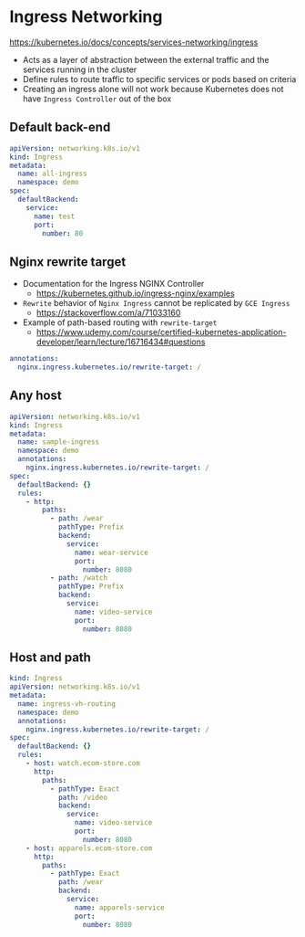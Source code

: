# Ingress Networking

https://kubernetes.io/docs/concepts/services-networking/ingress

* Acts as a layer of abstraction between the external traffic and the services running in the cluster
* Define rules to route traffic to specific services or pods based on criteria
* Creating an ingress alone will not work because Kubernetes does not have `Ingress Controller` out of the box

## Default back-end

```yaml
apiVersion: networking.k8s.io/v1
kind: Ingress
metadata:
  name: all-ingress
  namespace: demo
spec:
  defaultBackend:
    service:
      name: test
      port:
        number: 80
```

## Nginx rewrite target

* Documentation for the Ingress NGINX Controller
  * https://kubernetes.github.io/ingress-nginx/examples
* `Rewrite` behavior of `Nginx Ingress` cannot be replicated by `GCE Ingress`
  * https://stackoverflow.com/a/71033160
* Example of path-based routing with `rewrite-target`
  * https://www.udemy.com/course/certified-kubernetes-application-developer/learn/lecture/16716434#questions

```yaml
annotations:
  nginx.ingress.kubernetes.io/rewrite-target: /
```

## Any host

```yaml
apiVersion: networking.k8s.io/v1
kind: Ingress
metadata:
  name: sample-ingress
  namespace: demo
  annotations:
    nginx.ingress.kubernetes.io/rewrite-target: /
spec:
  defaultBackend: {}
  rules:
    - http:
        paths:
          - path: /wear
            pathType: Prefix
            backend:
              service:
                name: wear-service
                port:
                  number: 8080
          - path: /watch
            pathType: Prefix
            backend:
              service:
                name: video-service
                port:
                  number: 8080
```

## Host and path

```yaml
kind: Ingress
apiVersion: networking.k8s.io/v1
metadata:
  name: ingress-vh-routing
  namespace: demo
  annotations:
    nginx.ingress.kubernetes.io/rewrite-target: /
spec:
  defaultBackend: {}
  rules:
    - host: watch.ecom-store.com
      http:
        paths:
          - pathType: Exact
            path: /video
            backend:
              service:
                name: video-service
                port:
                  number: 8080
    - host: apparels.ecom-store.com
      http:
        paths:
          - pathType: Exact
            path: /wear
            backend:
              service:
                name: apparels-service
                port:
                  number: 8080
```
